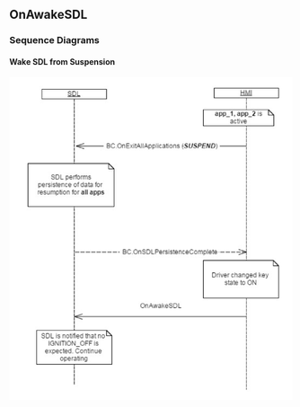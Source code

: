 ## OnAwakeSDL


### Sequence Diagrams
#### Wake SDL from Suspension
![OnAwakeSDL](./assets/OnAwakeSDL.png)

